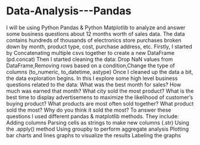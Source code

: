 # Data-Analysis---Pandas
I will be using Python Pandas & Python Matplotlib to analyze and answer some business questions about 12 months worth of sales data. The data contains hundreds of thousands of electronics store purchases broken down by month, product type, cost, purchase address, etc.
Firstly, I started by Concatenating multiple csvs together to create a new DataFrame (pd.concat)
Then I started cleaning the data: Drop NaN values from DataFrame,Removing rows based on a condition,Change the type of columns (to_numeric, to_datetime, astype)
Once I cleaned up the data a bit, the data exploration begins. In this I explore some high level business questions related to the data:
What was the best month for sales? How much was earned that month?
What city sold the most product?
What is the best time to display advertisemens to maximize the likelihood of customer’s buying product?
What products are most often sold together?
What product sold the most? Why do you think it sold the most?
To answer these questions I used different pandas & matplotlib methods. They include:
Adding columns
Parsing cells as strings to make new columns (.str)
Using the .apply() method
Using groupby to perform aggregate analysis
Plotting bar charts and lines graphs to visualize the results
Labeling the graphs
